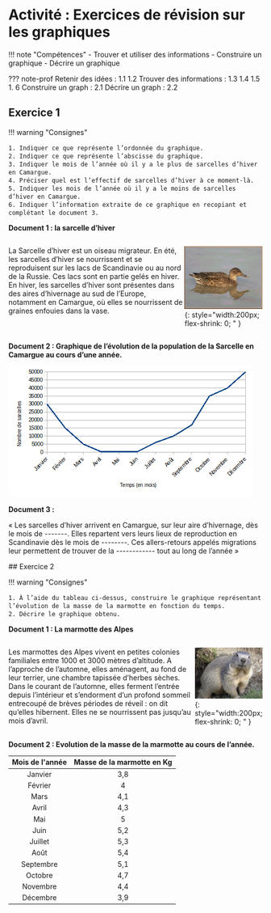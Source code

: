 # Activité : Exercices de révision sur les graphiques

!!! note "Compétences"
    - Trouver et utiliser des informations
    - Construire un graphique
    - Décrire un graphique

??? note-prof 
    Retenir des idées :    1.1 1.2
    Trouver des informations :     1.3 1.4 1.5 1. 6
    Construire un graph :     2.1
    Décrire un graph :     2.2

## Exercice 1

!!! warning "Consignes"
    
    1. Indiquer ce que représente l’ordonnée du graphique.
    2. Indiquer ce que représente l’abscisse du graphique.
    3. Indiquer le mois de l’année où il y a le plus de sarcelles d’hiver en Camargue.
    4. Préciser quel est l’effectif de sarcelles d’hiver à ce moment-là.
    5. Indiquer les mois de l’année où il y a le moins de sarcelles d’hiver en Camargue.
    6. Indiquer l’information extraite de ce graphique en recopiant et complétant le document 3.

**Document 1 : la sarcelle d’hiver**

<div markdown style="display: flex; flex-direction: row; ">


La Sarcelle d’hiver est un oiseau migrateur.
En été, les sarcelles d’hiver se nourrissent et se reproduisent sur les lacs de Scandinavie ou au nord de la Russie. Ces lacs sont en partie gelés en hiver.
En hiver, les sarcelles d’hiver sont présentes dans des aires d’hivernage au sud de l’Europe, notamment en Camargue, où elles se nourrissent de graines enfouies dans la vase.

![ ](Pictures/photoCanard.png){: style="width:200px;  flex-shrink: 0; " }


</div>

**Document 2 : Graphique de l’évolution de la population de la Sarcelle en Camargue au cours d’une année.**

![](Pictures/graphNbSarcelles.png)

**Document 3 :**

« Les sarcelles d’hiver arrivent en Camargue, sur leur aire d’hivernage, dès le mois de -------. Elles repartent vers leurs lieux de reproduction en Scandinavie dès le mois de --------. Ces allers-retours appelés migrations leur permettent de trouver de la ------------ tout au long de l’année »



## Exercice 2

!!! warning "Consignes"
    
    1. À l’aide du tableau ci-dessus, construire le graphique représentant l’évolution de la masse de la marmotte en fonction du temps.
    2. Décrire le graphique obtenu.

**Document 1 : La marmotte des Alpes**

<div markdown style="display: flex; flex-direction: row; ">


Les marmottes des Alpes vivent en petites colonies familiales entre 1000 et 3000 mètres d’altitude. A l’approche de l’automne, elles aménagent, au fond de leur terrier, une chambre tapissée d’herbes sèches. Dans le courant de l’automne, elles ferment l’entrée depuis l’intérieur et s’endorment d’un profond sommeil entrecoupé de brèves périodes de réveil : on dit qu’elles hibernent. Elles ne se nourrissent pas jusqu’au mois d’avril.


![ ](Pictures/photoMarmotte.png){: style="width:200px;  flex-shrink: 0; " }


</div>

**Document 2 : Evolution de la masse de la marmotte au cours de l’année.**




| Mois de l'année | Masse de la marmotte en Kg|
|:---------------:|:----------------:|
| Janvier         | 3,8                |
| Février         | 4              |
| Mars            | 4,1              |
| Avril           | 4,3               |
| Mai             | 5              |
| Juin            | 5,2               |
| Juillet         | 5,3              |
| Août            | 5,4             |
| Septembre       | 5,1              |
| Octobre         | 4,7              |
| Novembre        | 4,4              |
| Décembre        | 3,9              |


